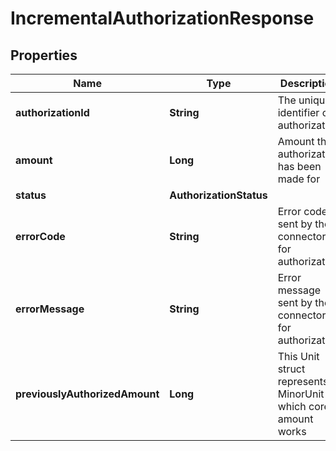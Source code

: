 

# IncrementalAuthorizationResponse


## Properties

| Name | Type | Description | Notes |
|------------ | ------------- | ------------- | -------------|
|**authorizationId** | **String** | The unique identifier of authorization |  |
|**amount** | **Long** | Amount the authorization has been made for |  |
|**status** | **AuthorizationStatus** |  |  |
|**errorCode** | **String** | Error code sent by the connector for authorization |  [optional] |
|**errorMessage** | **String** | Error message sent by the connector for authorization |  [optional] |
|**previouslyAuthorizedAmount** | **Long** | This Unit struct represents MinorUnit in which core amount works |  |



